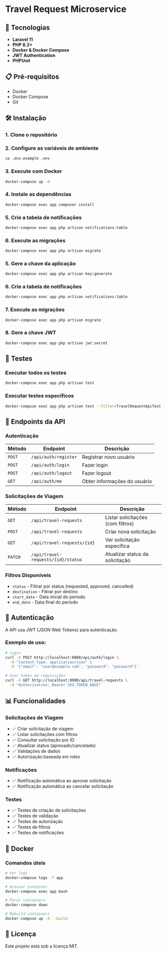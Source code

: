 # Travel Request Microservice


## 🚀 Tecnologias

- **Laravel 11**
- **PHP 8.2+** 
- **Docker & Docker Compose** 
- **JWT Authentication**
- **PHPUnit**

## 📋 Pré-requisitos

- Docker
- Docker Compose
- Git

## 🛠️ Instalação

### 1. Clone o repositório


### 2. Configure as variáveis de ambiente
```bash
cp .env.example .env
```

### 3. Execute com Docker
```bash
docker-compose up -d
```

### 4. Instale as dependências
```bash
docker-compose exec app composer install
```

### 5. Crie a tabela de notificações
```bash
docker-compose exec app php artisan notifications:table
```

### 6. Execute as migrações
```bash
docker-compose exec app php artisan migrate
```

### 5. Gere a chave da aplicação
```bash
docker-compose exec app php artisan key:generate
```

### 6. Crie a tabela de notificações
```bash
docker-compose exec app php artisan notifications:table
```

### 7. Execute as migrações
```bash
docker-compose exec app php artisan migrate
```

### 8. Gere a chave JWT
```bash
docker-compose exec app php artisan jwt:secret
```

## 🧪 Testes

### Executar todos os testes
```bash
docker-compose exec app php artisan test
```


### Executar testes específicos
```bash
docker-compose exec app php artisan test --filter=TravelRequestApiTest
```

## 📡 Endpoints da API

### Autenticação
| Método | Endpoint | Descrição |
|--------|----------|-----------|
| `POST` | `/api/auth/register` | Registrar novo usuário |
| `POST` | `/api/auth/login` | Fazer login |
| `POST` | `/api/auth/logout` | Fazer logout |
| `GET` | `/api/auth/me` | Obter informações do usuário |

### Solicitações de Viagem
| Método | Endpoint | Descrição |
|--------|----------|-----------|
| `GET` | `/api/travel-requests` | Listar solicitações (com filtros) |
| `POST` | `/api/travel-requests` | Criar nova solicitação |
| `GET` | `/api/travel-requests/{id}` | Ver solicitação específica |
| `PATCH` | `/api/travel-requests/{id}/status` | Atualizar status da solicitação |

### Filtros Disponíveis
- `status` - Filtrar por status (requested, approved, cancelled)
- `destination` - Filtrar por destino
- `start_date` - Data inicial do período
- `end_date` - Data final do período

## 🔐 Autenticação

A API usa JWT (JSON Web Tokens) para autenticação.

### Exemplo de uso:
```bash
# Login
curl -X POST http://localhost:8000/api/auth/login \
  -H "Content-Type: application/json" \
  -d '{"email": "user@example.com", "password": "password"}'

# Usar token em requisições
curl -X GET http://localhost:8000/api/travel-requests \
  -H "Authorization: Bearer SEU_TOKEN_AQUI"
```

## 📊 Funcionalidades

### Solicitações de Viagem
- ✅ Criar solicitação de viagem
- ✅ Listar solicitações com filtros
- ✅ Consultar solicitação por ID
- ✅ Atualizar status (aprovado/cancelado)
- ✅ Validações de dados
- ✅ Autorização baseada em roles

### Notificações
- ✅ Notificação automática ao aprovar solicitação
- ✅ Notificação automática ao cancelar solicitação

### Testes
- ✅ Testes de criação de solicitações
- ✅ Testes de validação
- ✅ Testes de autorização
- ✅ Testes de filtros
- ✅ Testes de notificações

## 🐳 Docker

### Comandos úteis
```bash
# Ver logs
docker-compose logs -f app

# Acessar container
docker-compose exec app bash

# Parar containers
docker-compose down

# Rebuild containers
docker-compose up -d --build
```



## 📝 Licença

Este projeto está sob a licença MIT.
